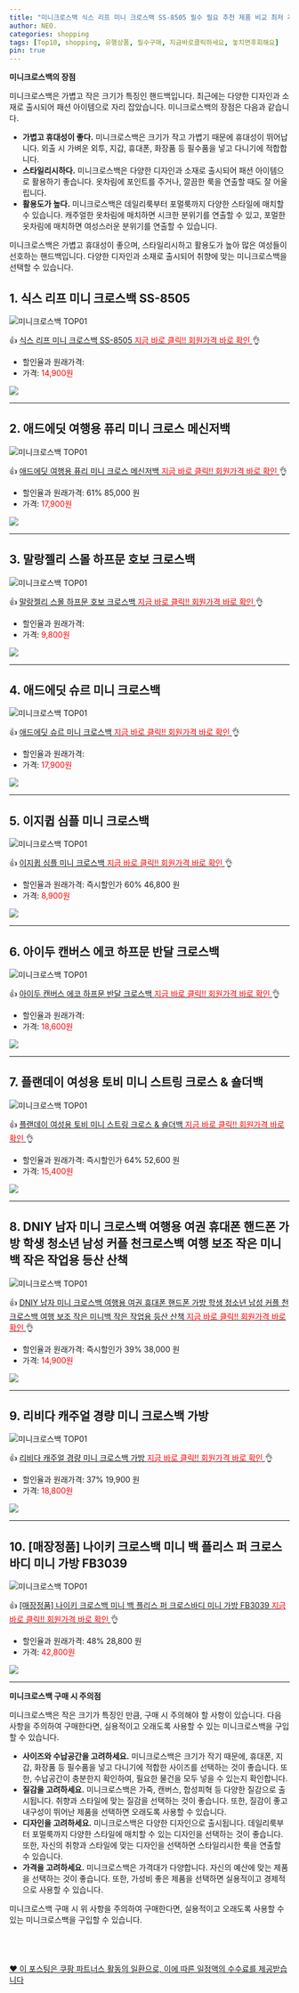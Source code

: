 ```yaml
---
title: "미니크로스백 식스 리프 미니 크로스백 SS-8505 필수 필요 추천 제품 비교 최저 가격 비교 장점 구매 후기 구매평"
author: NEO.
categories: shopping
tags: [Top10, shopping, 유행상품, 필수구매, 지금바로클릭하세요, 놓치면후회해요]
pin: true
---
```

**미니크로스백의 장점**

미니크로스백은 가볍고 작은 크기가 특징인 핸드백입니다. 최근에는 다양한 디자인과 소재로 출시되어 패션 아이템으로 자리 잡았습니다. 미니크로스백의 장점은 다음과 같습니다.

* **가볍고 휴대성이 좋다.** 미니크로스백은 크기가 작고 가볍기 때문에 휴대성이 뛰어납니다. 외출 시 가벼운 외투, 지갑, 휴대폰, 화장품 등 필수품을 넣고 다니기에 적합합니다.
* **스타일리시하다.** 미니크로스백은 다양한 디자인과 소재로 출시되어 패션 아이템으로 활용하기 좋습니다. 옷차림에 포인트를 주거나, 깔끔한 룩을 연출할 때도 잘 어울립니다.
* **활용도가 높다.** 미니크로스백은 데일리룩부터 포멀룩까지 다양한 스타일에 매치할 수 있습니다. 캐주얼한 옷차림에 매치하면 시크한 분위기를 연출할 수 있고, 포멀한 옷차림에 매치하면 여성스러운 분위기를 연출할 수 있습니다.

미니크로스백은 가볍고 휴대성이 좋으며, 스타일리시하고 활용도가 높아 많은 여성들이 선호하는 핸드백입니다. 다양한 디자인과 소재로 출시되어 취향에 맞는 미니크로스백을 선택할 수 있습니다.

   

## 1. 식스 리프 미니 크로스백 SS-8505

![미니크로스백 TOP01](https://thumbnail7.coupangcdn.com/thumbnails/remote/490x490ex/image/rs_quotation_api/x1uf39l3/eba639ef7b59462899d923fadf1e047f.jpg)


👍 [식스 리프 미니 크로스백 SS-8505 <font color=red> 지금 바로 클릭!! 회원가격 바로 확인 </font> ](https://link.coupang.com/re/AFFSDP?lptag=AF3617701&subid=GithubCoopas&pageKey=7405857822&traceid=V0-153&itemId=19177900011&vendorItemId=86295851771) 👌 


- 할인율과 원래가격: 
- 가격: <span style='color:red'>14,900원</span>

[![](/discount_price.png)](https://link.coupang.com/re/AFFSDP?lptag=AF3617701&subid=GithubCoopas&pageKey=7405857822&traceid=V0-153&itemId=19177900011&vendorItemId=86295851771)

---


   

## 2. 애드에딧 여행용 퓨리 미니 크로스 메신저백

![미니크로스백 TOP01](https://thumbnail6.coupangcdn.com/thumbnails/remote/490x490ex/image/retail/images/8142359962650254-cc208026-c058-43fe-b1ab-39191d77114b.jpg)


👍 [애드에딧 여행용 퓨리 미니 크로스 메신저백 <font color=red> 지금 바로 클릭!! 회원가격 바로 확인 </font> ](https://link.coupang.com/re/AFFSDP?lptag=AF3617701&subid=GithubCoopas&pageKey=6726950329&traceid=V0-153&itemId=15661701562&vendorItemId=82877485603) 👌 


- 할인율과 원래가격: 61%  85,000   원
- 가격: <span style='color:red'>17,900원</span>

[![](/discount_price.png)](https://link.coupang.com/re/AFFSDP?lptag=AF3617701&subid=GithubCoopas&pageKey=6726950329&traceid=V0-153&itemId=15661701562&vendorItemId=82877485603)

---


   

## 3. 말랑젤리 스몰 하프문 호보 크로스백

![미니크로스백 TOP01](https://thumbnail7.coupangcdn.com/thumbnails/remote/490x490ex/image/rs_quotation_api/zfnetwdi/9e32c7d2d16e447781ecf40a7aa3d2a2.jpg)


👍 [말랑젤리 스몰 하프문 호보 크로스백 <font color=red> 지금 바로 클릭!! 회원가격 바로 확인 </font> ](https://link.coupang.com/re/AFFSDP?lptag=AF3617701&subid=GithubCoopas&pageKey=6411061774&traceid=V0-153&itemId=13748819889&vendorItemId=80999586072) 👌 


- 할인율과 원래가격: 
- 가격: <span style='color:red'>9,800원</span>

[![](/discount_price.png)](https://link.coupang.com/re/AFFSDP?lptag=AF3617701&subid=GithubCoopas&pageKey=6411061774&traceid=V0-153&itemId=13748819889&vendorItemId=80999586072)

---


   

## 4. 애드에딧 슈르 미니 크로스백

![미니크로스백 TOP01](https://thumbnail9.coupangcdn.com/thumbnails/remote/490x490ex/image/retail/images/2457353545734014-9a5c9456-f1f0-4b59-b058-0d4b213cc5a7.jpg)


👍 [애드에딧 슈르 미니 크로스백 <font color=red> 지금 바로 클릭!! 회원가격 바로 확인 </font> ](https://link.coupang.com/re/AFFSDP?lptag=AF3617701&subid=GithubCoopas&pageKey=5971975329&traceid=V0-153&itemId=10729237798&vendorItemId=78009857587) 👌 


- 할인율과 원래가격: 
- 가격: <span style='color:red'>17,900원</span>

[![](/discount_price.png)](https://link.coupang.com/re/AFFSDP?lptag=AF3617701&subid=GithubCoopas&pageKey=5971975329&traceid=V0-153&itemId=10729237798&vendorItemId=78009857587)

---


   

## 5. 이지큅 심플 미니 크로스백

![미니크로스백 TOP01](https://thumbnail7.coupangcdn.com/thumbnails/remote/490x490ex/image/vendor_inventory/d7b5/764b180d5a3aa3b1a608f4c404b3ec67aee5e917fd6131116c5988776214.jpg)


👍 [이지큅 심플 미니 크로스백 <font color=red> 지금 바로 클릭!! 회원가격 바로 확인 </font> ](https://link.coupang.com/re/AFFSDP?lptag=AF3617701&subid=GithubCoopas&pageKey=7597865714&traceid=V0-153&itemId=20091535851&vendorItemId=86458861121) 👌 


- 할인율과 원래가격: 즉시할인가 60%  46,800   원
- 가격: <span style='color:red'>8,900원</span>

[![](/discount_price.png)](https://link.coupang.com/re/AFFSDP?lptag=AF3617701&subid=GithubCoopas&pageKey=7597865714&traceid=V0-153&itemId=20091535851&vendorItemId=86458861121)

---


   

## 6. 아이두 캔버스 에코 하프문 반달 크로스백

![미니크로스백 TOP01](https://thumbnail6.coupangcdn.com/thumbnails/remote/490x490ex/image/vendor_inventory/fe2f/b45e47a6f15ab834b675be215d1c74476f7fcb6d0aa284a1554035c65463.png)


👍 [아이두 캔버스 에코 하프문 반달 크로스백 <font color=red> 지금 바로 클릭!! 회원가격 바로 확인 </font> ](https://link.coupang.com/re/AFFSDP?lptag=AF3617701&subid=GithubCoopas&pageKey=7558683208&traceid=V0-153&itemId=19908744335&vendorItemId=86867105263) 👌 


- 할인율과 원래가격: 
- 가격: <span style='color:red'>18,600원</span>

[![](/discount_price.png)](https://link.coupang.com/re/AFFSDP?lptag=AF3617701&subid=GithubCoopas&pageKey=7558683208&traceid=V0-153&itemId=19908744335&vendorItemId=86867105263)

---


   

## 7. 플랜데이 여성용 토비 미니 스트링 크로스 & 숄더백

![미니크로스백 TOP01](https://thumbnail10.coupangcdn.com/thumbnails/remote/490x490ex/image/retail/images/2023/05/26/14/4/c95fb204-95cf-4f22-b31d-8ff387393713.jpg)


👍 [플랜데이 여성용 토비 미니 스트링 크로스 & 숄더백 <font color=red> 지금 바로 클릭!! 회원가격 바로 확인 </font> ](https://link.coupang.com/re/AFFSDP?lptag=AF3617701&subid=GithubCoopas&pageKey=7360727307&traceid=V0-153&itemId=18963484402&vendorItemId=86089327282) 👌 


- 할인율과 원래가격: 즉시할인가 64%  52,600   원
- 가격: <span style='color:red'>15,400원</span>

[![](/discount_price.png)](https://link.coupang.com/re/AFFSDP?lptag=AF3617701&subid=GithubCoopas&pageKey=7360727307&traceid=V0-153&itemId=18963484402&vendorItemId=86089327282)

---


   

## 8. DNIY 남자 미니 크로스백 여행용 여권 휴대폰 핸드폰 가방 학생 청소년 남성 커플 천크로스백 여행 보조 작은 미니백 작은 작업용 등산 산책

![미니크로스백 TOP01](https://thumbnail6.coupangcdn.com/thumbnails/remote/490x490ex/image/vendor_inventory/1cf1/5dbf35a7d822b7b66a0be7e392597417c1a5c64ec8c9e8d30f210aec355e.jpg)


👍 [DNIY 남자 미니 크로스백 여행용 여권 휴대폰 핸드폰 가방 학생 청소년 남성 커플 천크로스백 여행 보조 작은 미니백 작은 작업용 등산 산책 <font color=red> 지금 바로 클릭!! 회원가격 바로 확인 </font> ](https://link.coupang.com/re/AFFSDP?lptag=AF3617701&subid=GithubCoopas&pageKey=7345650837&traceid=V0-153&itemId=18890495713&vendorItemId=86018604841) 👌 


- 할인율과 원래가격: 즉시할인가 39%  38,000   원
- 가격: <span style='color:red'>14,900원</span>

[![](/discount_price.png)](https://link.coupang.com/re/AFFSDP?lptag=AF3617701&subid=GithubCoopas&pageKey=7345650837&traceid=V0-153&itemId=18890495713&vendorItemId=86018604841)

---


   

## 9. 리비다 캐주얼 경량 미니 크로스백 가방

![미니크로스백 TOP01](https://thumbnail6.coupangcdn.com/thumbnails/remote/490x490ex/image/vendor_inventory/cf46/9e5d146a3535be54859cca15bd4555dfbefe6e746c1af3fd00016e13bf4d.png)


👍 [리비다 캐주얼 경량 미니 크로스백 가방 <font color=red> 지금 바로 클릭!! 회원가격 바로 확인 </font> ](https://link.coupang.com/re/AFFSDP?lptag=AF3617701&subid=GithubCoopas&pageKey=7066888332&traceid=V0-153&itemId=17538847034&vendorItemId=84705911387) 👌 


- 할인율과 원래가격: 37%  19,900   원
- 가격: <span style='color:red'>18,800원</span>

[![](/discount_price.png)](https://link.coupang.com/re/AFFSDP?lptag=AF3617701&subid=GithubCoopas&pageKey=7066888332&traceid=V0-153&itemId=17538847034&vendorItemId=84705911387)

---


   

## 10. [매장정품] 나이키 크로스백 미니 백 플리스 퍼 크로스바디 미니 가방 FB3039

![미니크로스백 TOP01](https://thumbnail8.coupangcdn.com/thumbnails/remote/490x490ex/image/vendor_inventory/fbb2/74647fd9a1fb256847e0d25941b948e6b377ef216ba592672e4656a9adc6.jpg)


👍 [[매장정품] 나이키 크로스백 미니 백 플리스 퍼 크로스바디 미니 가방 FB3039 <font color=red> 지금 바로 클릭!! 회원가격 바로 확인 </font> ](https://link.coupang.com/re/AFFSDP?lptag=AF3617701&subid=GithubCoopas&pageKey=7678499394&traceid=V0-153&itemId=20503136767&vendorItemId=87581189531) 👌 


- 할인율과 원래가격: 48%  28,800   원
- 가격: <span style='color:red'>42,800원</span>

[![](/discount_price.png)](https://link.coupang.com/re/AFFSDP?lptag=AF3617701&subid=GithubCoopas&pageKey=7678499394&traceid=V0-153&itemId=20503136767&vendorItemId=87581189531)

---
**미니크로스백 구매 시 주의점**

미니크로스백은 작은 크기가 특징인 만큼, 구매 시 주의해야 할 사항이 있습니다. 다음 사항을 주의하여 구매한다면, 실용적이고 오래도록 사용할 수 있는 미니크로스백을 구입할 수 있습니다.

* **사이즈와 수납공간을 고려하세요.** 미니크로스백은 크기가 작기 때문에, 휴대폰, 지갑, 화장품 등 필수품을 넣고 다니기에 적합한 사이즈를 선택하는 것이 좋습니다. 또한, 수납공간이 충분한지 확인하여, 필요한 물건을 모두 넣을 수 있는지 확인합니다.
* **질감을 고려하세요.** 미니크로스백은 가죽, 캔버스, 합성피혁 등 다양한 질감으로 출시됩니다. 취향과 스타일에 맞는 질감을 선택하는 것이 좋습니다. 또한, 질감이 좋고 내구성이 뛰어난 제품을 선택하면 오래도록 사용할 수 있습니다.
* **디자인을 고려하세요.** 미니크로스백은 다양한 디자인으로 출시됩니다. 데일리룩부터 포멀룩까지 다양한 스타일에 매치할 수 있는 디자인을 선택하는 것이 좋습니다. 또한, 자신의 취향과 스타일에 맞는 디자인을 선택하면 스타일리시한 룩을 연출할 수 있습니다.
* **가격을 고려하세요.** 미니크로스백은 가격대가 다양합니다. 자신의 예산에 맞는 제품을 선택하는 것이 좋습니다. 또한, 가성비 좋은 제품을 선택하면 실용적이고 경제적으로 사용할 수 있습니다.

미니크로스백 구매 시 위 사항을 주의하여 구매한다면, 실용적이고 오래도록 사용할 수 있는 미니크로스백을 구입할 수 있습니다.<br><br><br><br><br> [ ❤  이 포스팅은 쿠팡 파트너스 활동의 일환으로, 이에 따른 일정액의 수수료를 제공받습니다](https://link.coupang.com/a/bcEFyh)